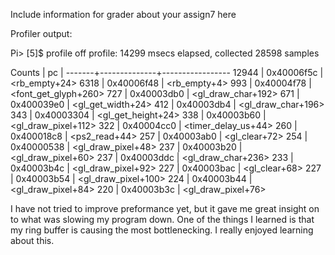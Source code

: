 Include information for grader about your assign7 here

Profiler output:

Pi> [5]$ profile off
profile: 14299 msecs elapsed, collected 28598 samples

Counts | pc           | <fn>
-------+--------------+-----------------
12944  | 0x40006f5c   | <rb_empty+24>
6318   | 0x40006f48   | <rb_empty+4>
993    | 0x40004f78   | <font_get_glyph+260>
727    | 0x40003db0   | <gl_draw_char+192>
671    | 0x400039e0   | <gl_get_width+24>
412    | 0x40003db4   | <gl_draw_char+196>
343    | 0x40003304   | <gl_get_height+24>
338    | 0x40003b60   | <gl_draw_pixel+112>
322    | 0x40004cc0   | <timer_delay_us+44>
260    | 0x400018c8   | <ps2_read+44>
257    | 0x40003ab0   | <gl_clear+72>
254    | 0x40000538   | <gl_draw_pixel+48>
237    | 0x40003b20   | <gl_draw_pixel+60>
237    | 0x40003ddc   | <gl_draw_char+236>
233    | 0x40003b4c   | <gl_draw_pixel+92>
227    | 0x40003bac   | <gl_clear+68>
227    | 0x40003b54   | <gl_draw_pixel+100>
224    | 0x40003b44   | <gl_draw_pixel+84>
220    | 0x40003b3c   | <gl_draw_pixel+76>

I have not tried to improve preformance yet, but it gave me great insight on to what was slowing my program down. One of the things I learned is that my ring buffer is causing the most bottlenecking. I really enjoyed learning about this. 